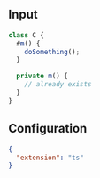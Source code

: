 
## Input
```javascript input
class C {
  #m() {
    doSomething();
  }

  private m() {
    // already exists
  }
}
```

## Configuration
```json configuration
{
  "extension": "ts"
}
```